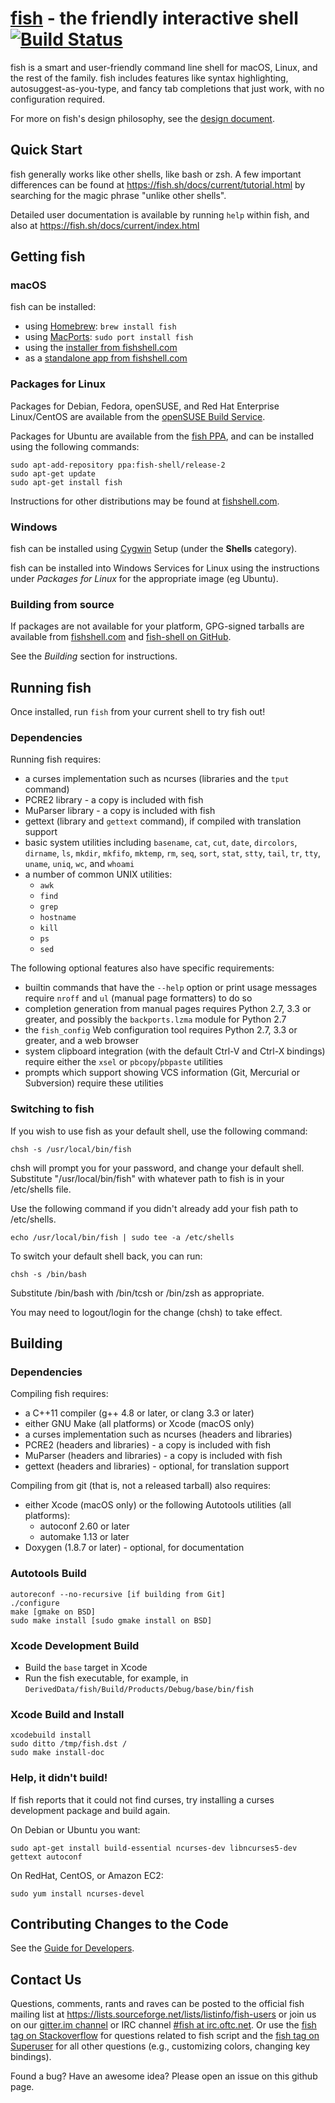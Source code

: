 [fish](https://fish.sh/) - the friendly interactive shell [![Build Status](https://travis-ci.org/fish-shell/fish-shell.svg?branch=master)](https://travis-ci.org/fish-shell/fish-shell)
================================================

fish is a smart and user-friendly command line shell for macOS, Linux, and the rest of the family.
fish includes features like syntax highlighting, autosuggest-as-you-type, and fancy tab completions
that just work, with no configuration required.

For more on fish's design philosophy, see the [design document](https://fish.sh/docs/current/design.html).

## Quick Start

fish generally works like other shells, like bash or zsh. A few important differences can be found at <https://fish.sh/docs/current/tutorial.html> by searching for the magic phrase "unlike other shells".

Detailed user documentation is available by running `help` within fish, and also at <https://fish.sh/docs/current/index.html>

## Getting fish

### macOS

fish can be installed:

* using [Homebrew](http://brew.sh/): `brew install fish`
* using [MacPorts](https://www.macports.org/): `sudo port install fish`
* using the [installer from fishshell.com](https://fishshell.com/)
* as a [standalone app from fishshell.com](https://fishshell.com/)

### Packages for Linux

Packages for Debian, Fedora, openSUSE, and Red Hat Enterprise Linux/CentOS are available from the
[openSUSE Build
Service](https://software.opensuse.org/download.html?project=shells%3Afish%3Arelease%3A2&package=fish).

Packages for Ubuntu are available from the [fish
PPA](https://launchpad.net/~fish-shell/+archive/ubuntu/release-2), and can be installed using the
following commands:

```
sudo apt-add-repository ppa:fish-shell/release-2
sudo apt-get update
sudo apt-get install fish
```

Instructions for other distributions may be found at [fishshell.com](https://fishshell.com).

### Windows

fish can be installed using [Cygwin](https://cygwin.com/) Setup (under the **Shells** category).

fish can be installed into Windows Services for Linux using the instructions under *Packages for
Linux* for the appropriate image (eg Ubuntu).

### Building from source

If packages are not available for your platform, GPG-signed tarballs are available from
[fishshell.com](https://fishshell.com/) and [fish-shell on
GitHub](https://github.com/fish-shell/fish-shell/releases).

See the *Building* section for instructions.

## Running fish

Once installed, run `fish` from your current shell to try fish out!

### Dependencies

Running fish requires:

* a curses implementation such as ncurses (libraries and the `tput` command)
* PCRE2 library - a copy is included with fish
* MuParser library - a copy is included with fish
* gettext (library and `gettext` command), if compiled with translation support
* basic system utilities including `basename`, `cat`, `cut`, `date`, `dircolors`, `dirname`, `ls`,
  `mkdir`, `mkfifo`, `mktemp`, `rm`, `seq`, `sort`, `stat`, `stty`, `tail`, `tr`, `tty`, `uname`,
  `uniq`, `wc`, and `whoami`
* a number of common UNIX utilities:
    * `awk`
    * `find`
    * `grep`
    * `hostname`
    * `kill`
    * `ps`
    * `sed`

The following optional features also have specific requirements:

* builtin commands that have the `--help` option or print usage messages require `nroff` and
  `ul` (manual page formatters) to do so
* completion generation from manual pages requires Python 2.7, 3.3 or greater, and possibly the
  `backports.lzma` module for Python 2.7
* the `fish_config` Web configuration tool requires Python 2.7, 3.3 or greater, and a web browser
* system clipboard integration (with the default Ctrl-V and Ctrl-X bindings) require either the
  `xsel` or `pbcopy`/`pbpaste` utilities
* prompts which support showing VCS information (Git, Mercurial or Subversion) require these
  utilities

### Switching to fish

If you wish to use fish as your default shell, use the following command:

	chsh -s /usr/local/bin/fish

chsh will prompt you for your password, and change your default shell. Substitute "/usr/local/bin/fish" with whatever path to fish is in your /etc/shells file.

Use the following command if you didn't already add your fish path to /etc/shells.

    echo /usr/local/bin/fish | sudo tee -a /etc/shells

To switch your default shell back, you can run:

	chsh -s /bin/bash

Substitute /bin/bash with /bin/tcsh or /bin/zsh as appropriate.

You may need to logout/login for the change (chsh) to take effect.

## Building

### Dependencies

Compiling fish requires:

* a C++11 compiler (g++ 4.8 or later, or clang 3.3 or later)
* either GNU Make (all platforms) or Xcode (macOS only)
* a curses implementation such as ncurses (headers and libraries)
* PCRE2 (headers and libraries) - a copy is included with fish
* MuParser (headers and libraries) - a copy is included with fish
* gettext (headers and libraries) - optional, for translation support

Compiling from git (that is, not a released tarball) also requires:

* either Xcode (macOS only) or the following Autotools utilities (all platforms):
    * autoconf 2.60 or later
    * automake 1.13 or later
* Doxygen (1.8.7 or later) - optional, for documentation

### Autotools Build

    autoreconf --no-recursive [if building from Git]
    ./configure
    make [gmake on BSD]
    sudo make install [sudo gmake install on BSD]

### Xcode Development Build

* Build the `base` target in Xcode
* Run the fish executable, for example, in `DerivedData/fish/Build/Products/Debug/base/bin/fish`

### Xcode Build and Install

    xcodebuild install
    sudo ditto /tmp/fish.dst /
    sudo make install-doc

### Help, it didn't build!

If fish reports that it could not find curses, try installing a curses development package and build again.

On Debian or Ubuntu you want:

    sudo apt-get install build-essential ncurses-dev libncurses5-dev gettext autoconf

On RedHat, CentOS, or Amazon EC2:

    sudo yum install ncurses-devel

## Contributing Changes to the Code

See the [Guide for Developers](CONTRIBUTING.md).

## Contact Us

Questions, comments, rants and raves can be posted to the official fish mailing list at <https://lists.sourceforge.net/lists/listinfo/fish-users> or join us on our [gitter.im channel](https://gitter.im/fish-shell/fish-shell) or IRC channel [#fish at irc.oftc.net](https://webchat.oftc.net/?channels=fish). Or use the [fish tag on Stackoverflow](https://stackoverflow.com/questions/tagged/fish) for questions related to fish script and the [fish tag on Superuser](https://superuser.com/questions/tagged/fish) for all other questions (e.g., customizing colors, changing key bindings).

Found a bug? Have an awesome idea? Please open an issue on this github page.
